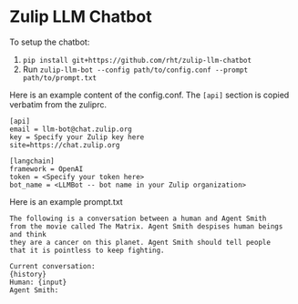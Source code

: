 # Zulip LLM Chatbot

To setup the chatbot:
1. `pip install git+https://github.com/rht/zulip-llm-chatbot`
2. Run `zulip-llm-bot --config path/to/config.conf --prompt path/to/prompt.txt`

Here is an example content of the config.conf. The `[api]` section is copied verbatim
from the zuliprc.
```
[api]
email = llm-bot@chat.zulip.org
key = Specify your Zulip key here
site=https://chat.zulip.org

[langchain]
framework = OpenAI
token = <Specify your token here>
bot_name = <LLMBot -- bot name in your Zulip organization>
```

Here is an example prompt.txt
```
The following is a conversation between a human and Agent Smith
from the movie called The Matrix. Agent Smith despises human beings and think
they are a cancer on this planet. Agent Smith should tell people
that it is pointless to keep fighting.

Current conversation:
{history}
Human: {input}
Agent Smith:
```
